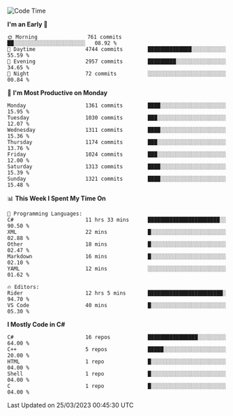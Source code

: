 <!--START_SECTION:waka-->
![Code Time](http://img.shields.io/badge/Code%20Time-1%2C003%20hrs%2056%20mins-blue)

**I'm an Early 🐤** 

```text
🌞 Morning                761 commits         ██░░░░░░░░░░░░░░░░░░░░░░░   08.92 % 
🌆 Daytime                4744 commits        ██████████████░░░░░░░░░░░   55.59 % 
🌃 Evening                2957 commits        █████████░░░░░░░░░░░░░░░░   34.65 % 
🌙 Night                  72 commits          ░░░░░░░░░░░░░░░░░░░░░░░░░   00.84 % 
```
📅 **I'm Most Productive on Monday** 

```text
Monday                   1361 commits        ████░░░░░░░░░░░░░░░░░░░░░   15.95 % 
Tuesday                  1030 commits        ███░░░░░░░░░░░░░░░░░░░░░░   12.07 % 
Wednesday                1311 commits        ████░░░░░░░░░░░░░░░░░░░░░   15.36 % 
Thursday                 1174 commits        ███░░░░░░░░░░░░░░░░░░░░░░   13.76 % 
Friday                   1024 commits        ███░░░░░░░░░░░░░░░░░░░░░░   12.00 % 
Saturday                 1313 commits        ████░░░░░░░░░░░░░░░░░░░░░   15.39 % 
Sunday                   1321 commits        ████░░░░░░░░░░░░░░░░░░░░░   15.48 % 
```


📊 **This Week I Spent My Time On** 

```text
💬 Programming Languages: 
C#                       11 hrs 33 mins      ███████████████████████░░   90.50 % 
XML                      22 mins             █░░░░░░░░░░░░░░░░░░░░░░░░   02.88 % 
Other                    18 mins             █░░░░░░░░░░░░░░░░░░░░░░░░   02.47 % 
Markdown                 16 mins             █░░░░░░░░░░░░░░░░░░░░░░░░   02.10 % 
YAML                     12 mins             ░░░░░░░░░░░░░░░░░░░░░░░░░   01.62 % 

🔥 Editors: 
Rider                    12 hrs 5 mins       ████████████████████████░   94.70 % 
VS Code                  40 mins             █░░░░░░░░░░░░░░░░░░░░░░░░   05.30 % 
```

**I Mostly Code in C#** 

```text
C#                       16 repos            ████████████████░░░░░░░░░   64.00 % 
C++                      5 repos             █████░░░░░░░░░░░░░░░░░░░░   20.00 % 
HTML                     1 repo              █░░░░░░░░░░░░░░░░░░░░░░░░   04.00 % 
Shell                    1 repo              █░░░░░░░░░░░░░░░░░░░░░░░░   04.00 % 
C                        1 repo              █░░░░░░░░░░░░░░░░░░░░░░░░   04.00 % 
```




 Last Updated on 25/03/2023 00:45:30 UTC
<!--END_SECTION:waka-->
